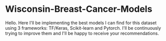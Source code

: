 # Wisconsin-Breast-Cancer-Models
Hello. Here I'll be implementing the best models I can find for this dataset using 3 frameworks: TF/Keras, Scikit-learn and Pytorch. I'll be continuously trying to improve them and I'll be happy to receive your recommendations.

